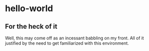# hello-world
For the heck of it
-------------------------------------

Well, this may come off as an incessant babbling on my front. 
All of it justified by the need to get familiarized with this environment.
